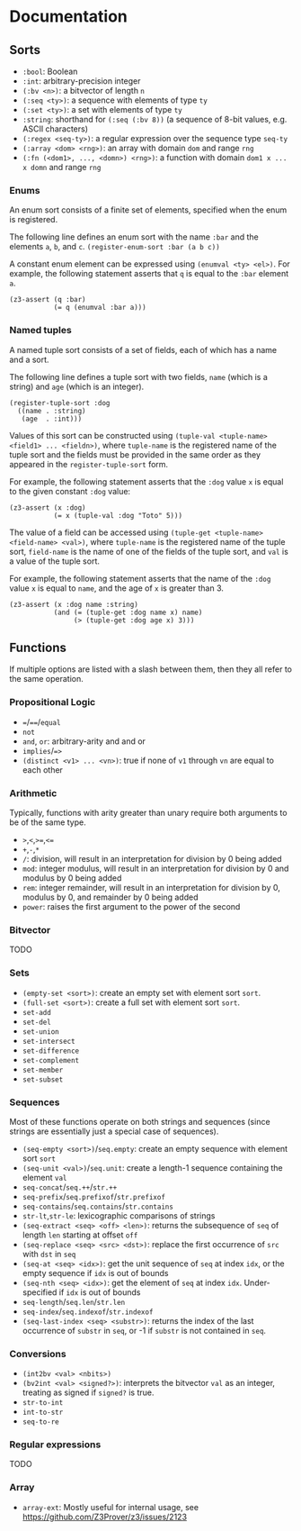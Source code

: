 # Documentation

## Sorts
- `:bool`: Boolean
- `:int`: arbitrary-precision integer
- `(:bv <n>)`: a bitvector of length `n`
- `(:seq <ty>)`: a sequence with elements of type `ty`
- `(:set <ty>)`: a set with elements of type `ty`
- `:string`: shorthand for `(:seq (:bv 8))` (a sequence of 8-bit values, e.g. ASCII characters)
- `(:regex <seq-ty>)`: a regular expression over the sequence type `seq-ty`
- `(:array <dom> <rng>)`: an array with domain `dom` and range `rng`
- `(:fn (<dom1>, ..., <domn>) <rng>)`: a function with domain `dom1 x ... x domn` and range `rng`

### Enums

An enum sort consists of a finite set of elements, specified when the
enum is registered.

The following line defines an enum sort with the name `:bar` and the elements `a`, `b`, and `c`.
`(register-enum-sort :bar (a b c))`

A constant enum element can be expressed using `(enumval <ty> <el>)`.
For example, the following statement asserts that `q` is equal to the
`:bar` element `a`.

```
(z3-assert (q :bar)
           (= q (enumval :bar a)))
```

### Named tuples

A named tuple sort consists of a set of fields, each of which has a
name and a sort.

The following line defines a tuple sort with two fields, `name` (which
is a string) and `age` (which is an integer).

```
(register-tuple-sort :dog
  ((name . :string)
   (age  . :int)))
```

Values of this sort can be constructed using `(tuple-val <tuple-name> <field1> ... <fieldn>)`,
where `tuple-name` is the registered name of the tuple sort and the
fields must be provided in the same order as they appeared in the
`register-tuple-sort` form.

For example, the following statement asserts that the `:dog` value `x`
is equal to the given constant `:dog` value:
```
(z3-assert (x :dog)
           (= x (tuple-val :dog "Toto" 5)))
```

The value of a field can be accessed using `(tuple-get <tuple-name> <field-name> <val>)`,
where `tuple-name` is the registered name of the tuple sort,
`field-name` is the name of one of the fields of the tuple sort, and
`val` is a value of the tuple sort.

For example, the following statement asserts that the name of the
`:dog` value `x` is equal to `name`, and the age of `x` is greater
than 3.

```
(z3-assert (x :dog name :string)
           (and (= (tuple-get :dog name x) name)
                (> (tuple-get :dog age x) 3)))
```

## Functions

If multiple options are listed with a slash between them, then they
all refer to the same operation.

### Propositional Logic
- `=`/`==`/`equal`
- `not`
- `and`, `or`: arbitrary-arity and and or
- `implies`/`=>`
- `(distinct <v1> ... <vn>)`: true if none of `v1` through `vn` are equal to each other

### Arithmetic
Typically, functions with arity greater than unary require both
arguments to be of the same type.

- `>`,`<`,`>=`,`<=`
- `+`,`-`,`*`
- `/`: division, will result in an interpretation for division by 0 being added
- `mod`: integer modulus, will result in an interpretation for division by 0 and modulus by 0 being added
- `rem`: integer remainder, will result in an interpretation for division by 0, modulus by 0, and remainder by 0 being added
- `power`: raises the first argument to the power of the second

### Bitvector
TODO

### Sets
- `(empty-set <sort>)`: create an empty set with element sort `sort`.
- `(full-set <sort>)`: create a full set with element sort `sort`.
- `set-add`
- `set-del`
- `set-union`
- `set-intersect`
- `set-difference`
- `set-complement`
- `set-member`
- `set-subset`

### Sequences
Most of these functions operate on both strings and sequences (since
strings are essentially just a special case of sequences).

- `(seq-empty <sort>)`/`seq.empty`: create an empty sequence with element sort `sort`
- `(seq-unit <val>)`/`seq.unit`: create a length-1 sequence containing the element `val`
- `seq-concat`/`seq.++`/`str.++`
- `seq-prefix`/`seq.prefixof`/`str.prefixof`
- `seq-contains`/`seq.contains`/`str.contains`
- `str-lt`,`str-le`: lexicographic comparisons of strings
- `(seq-extract <seq> <off> <len>)`: returns the subsequence of `seq` of length `len` starting at offset `off`
- `(seq-replace <seq> <src> <dst>)`: replace the first occurrence of `src` with `dst` in `seq`
- `(seq-at <seq> <idx>)`: get the unit sequence of `seq` at index `idx`, or the empty sequence if `idx` is out of bounds
- `(seq-nth <seq> <idx>)`: get the element of `seq` at index `idx`. Under-specified if `idx` is out of bounds
- `seq-length`/`seq.len`/`str.len`
- `seq-index`/`seq.indexof`/`str.indexof`
- `(seq-last-index <seq> <substr>)`: returns the index of the last occurrence of `substr` in `seq`, or -1 if `substr` is not contained in `seq`.

### Conversions
- `(int2bv <val> <nbits>)`
- `(bv2int <val> <signed?>)`: interprets the bitvector `val` as an integer, treating as signed if `signed?` is true.
- `str-to-int`
- `int-to-str`
- `seq-to-re`

### Regular expressions
TODO

### Array
- `array-ext`: Mostly useful for internal usage, see https://github.com/Z3Prover/z3/issues/2123
